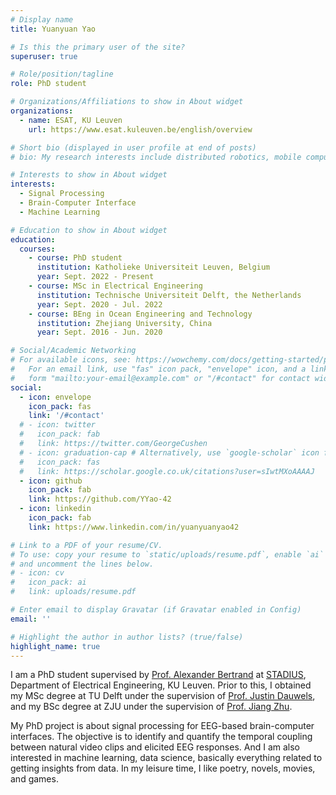 ```yaml
---
# Display name
title: Yuanyuan Yao

# Is this the primary user of the site?
superuser: true

# Role/position/tagline
role: PhD student

# Organizations/Affiliations to show in About widget
organizations:
  - name: ESAT, KU Leuven
    url: https://www.esat.kuleuven.be/english/overview

# Short bio (displayed in user profile at end of posts)
# bio: My research interests include distributed robotics, mobile computing and programmable matter.

# Interests to show in About widget
interests:
  - Signal Processing
  - Brain-Computer Interface
  - Machine Learning

# Education to show in About widget
education:
  courses:
    - course: PhD student
      institution: Katholieke Universiteit Leuven, Belgium
      year: Sept. 2022 - Present
    - course: MSc in Electrical Engineering
      institution: Technische Universiteit Delft, the Netherlands
      year: Sept. 2020 - Jul. 2022
    - course: BEng in Ocean Engineering and Technology
      institution: Zhejiang University, China
      year: Sept. 2016 - Jun. 2020

# Social/Academic Networking
# For available icons, see: https://wowchemy.com/docs/getting-started/page-builder/#icons
#   For an email link, use "fas" icon pack, "envelope" icon, and a link in the
#   form "mailto:your-email@example.com" or "/#contact" for contact widget.
social:
  - icon: envelope
    icon_pack: fas
    link: '/#contact'
  # - icon: twitter
  #   icon_pack: fab
  #   link: https://twitter.com/GeorgeCushen
  # - icon: graduation-cap # Alternatively, use `google-scholar` icon from `ai` icon pack
  #   icon_pack: fas
  #   link: https://scholar.google.co.uk/citations?user=sIwtMXoAAAAJ
  - icon: github
    icon_pack: fab
    link: https://github.com/YYao-42
  - icon: linkedin
    icon_pack: fab
    link: https://www.linkedin.com/in/yuanyuanyao42

# Link to a PDF of your resume/CV.
# To use: copy your resume to `static/uploads/resume.pdf`, enable `ai` icons in `params.toml`,
# and uncomment the lines below.
# - icon: cv
#   icon_pack: ai
#   link: uploads/resume.pdf

# Enter email to display Gravatar (if Gravatar enabled in Config)
email: ''

# Highlight the author in author lists? (true/false)
highlight_name: true
---
```


I am a PhD student supervised by [Prof. Alexander Bertrand](https://homes.esat.kuleuven.be/~abertran/) at [STADIUS](https://www.esat.kuleuven.be/stadius/), Department of Electrical Engineering, KU Leuven. Prior to this, I obtained my MSc degree at TU Delft under the supervision of [Prof. Justin Dauwels](http://microelectronics.tudelft.nl/People/bio.php?id=744), and my BSc degree at ZJU under the supervision of [Prof. Jiang Zhu](https://person.zju.edu.cn/en/zhujiang).

My PhD project is about signal processing for EEG-based brain-computer interfaces. The objective is to identify and quantify the temporal coupling between natural video clips and elicited EEG responses. And I am also interested in machine learning, data science, basically everything related to getting insights from data. In my leisure time, I like poetry, novels, movies, and games.
<!-- The probability of going out is only about 10%, and part of me is trying to work around that :D -->

<!-- {{< icon name="download" pack="fas" >}} Download my {{< staticref "uploads/CV.pdf" "newtab" >}}resumé{{< /staticref >}}. -->
